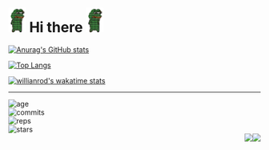 # <img src="https://raw.githubusercontent.com/GachiGatari/GachiGatari/main/pepe.gif" width="35px"> Hi there <img src="https://raw.githubusercontent.com/GachiGatari/GachiGatari/main/pepe.gif" width="35px">
[![Anurag's GitHub stats](https://github-readme-stats.vercel.app/api?username=gachigatari&show_icons=true&count_private=true&theme=gruvbox)](https://github.com/anuraghazra/github-readme-stats)

[![Top Langs](https://github-readme-stats.vercel.app/api/top-langs/?username=gachigatari&layout=compact)](https://github.com/anuraghazra/github-readme-stats)

[![willianrod's wakatime stats](https://github-readme-stats.vercel.app/api/wakatime?username=@gachigatari)](https://github.com/anuraghazra/github-readme-stats)
<hr/>

![age](https://img.shields.io/static/v1?style=?style=flat-square&logo=github&label=My%20accounts%20are%20already%20%3A&color=555&labelColor=%23ffd33d&message=1%20years%20old)<br/>
![commits](https://img.shields.io/static/v1?style=flat-square&logo=python&label=ShitCode%20Сommits%3A&color=555&labelColor=success&message=120)<br/>
![reps](https://img.shields.io/static/v1?style=flat-square&logo=visual-studio-code&label=Incomparable%20Reps%3A&color=555&labelColor=%236a737d&message=22)<br/>
![stars](https://img.shields.io/static/v1?style=flat-square&logo=star-trek&logoColor=%234D5061&label=Stars%3A&color=555&labelColor=%23fff5b1&message=3%20recived)<br/>
<img src="https://visitor-badge.glitch.me/badge?page_id=gachigatari.visitor-badge&color=5194f0" align="right"/> <img src="https://img.shields.io/github/followers/gachigatari?style=social" align="right" />
